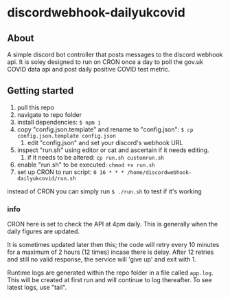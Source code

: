 # discordwebhook-dailyukcovid

## About
A simple discord bot controller that posts messages to the discord webhook api. It is soley designed to run on CRON once a day to poll the gov.uk COVID data api and post daily positive COVID test metric.

## Getting started

   1) pull this repo
   2) navigate to repo folder
   3) install dependencies: `$ npm i`
   4) copy "config.json.template" and rename to "config.json": `$ cp config.json.template config.json`
      1) edit "config.json" and set your discord's webhook URL
   5) inspect "run.sh" using editor or cat and ascertain if it needs editing.
      1) if it needs to be altered: `cp run.sh customrun.sh`
   6) enable "run.sh" to be executed: `chmod +x run.sh`
   7) set up CRON to run script: `0 16 * * * /home/discordwebhook-dailyukcovid/run.sh`

instead of CRON you can simply run `$ ./run.sh` to test if it's working

### info
CRON here is set to check the API at 4pm daily. This is generally when the daily figures are updated.

It is sometimes updated later then this; the code will retry every 10 minutes for a maximum of 2 hours (12 times) incase there is delay. After 12 retries and still no valid response, the service will 'give up' and exit with 1.

Runtime logs are generated within the repo folder in a file called `app.log`. This will be created at first run and will continue to log thereafter. To see latest logs, use "tail".
